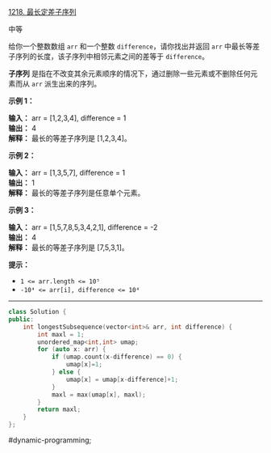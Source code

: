 [1218. 最长定差子序列](https://leetcode.cn/problems/longest-arithmetic-subsequence-of-given-difference/)

中等

给你一个整数数组 `arr` 和一个整数 `difference`，请你找出并返回 `arr` 中最长等差子序列的长度，该子序列中相邻元素之间的差等于 `difference`。

**子序列** 是指在不改变其余元素顺序的情况下，通过删除一些元素或不删除任何元素而从 `arr` 派生出来的序列。

**示例 1：**

**输入：** arr = [1,2,3,4], difference = 1  
**输出：** 4  
**解释：** 最长的等差子序列是 [1,2,3,4]。

**示例 2：**

**输入：** arr = [1,3,5,7], difference = 1  
**输出：** 1  
**解释：** 最长的等差子序列是任意单个元素。

**示例 3：**

**输入：** arr = [1,5,7,8,5,3,4,2,1], difference = -2  
**输出：** 4  
**解释：** 最长的等差子序列是 [7,5,3,1]。

**提示：**

- `1 <= arr.length <= 10⁵`
- `-10⁴ <= arr[i], difference <= 10⁴`
---- ----
```cpp
class Solution {
public:
    int longestSubsequence(vector<int>& arr, int difference) {
        int maxl = 1;
        unordered_map<int,int> umap;
        for (auto x: arr) {
            if (umap.count(x-difference) == 0) {
                umap[x]=1;
            } else {
                umap[x] = umap[x-difference]+1;
            }
            maxl = max(umap[x], maxl);
        }
        return maxl;
    }
};
```
#dynamic-programming; 